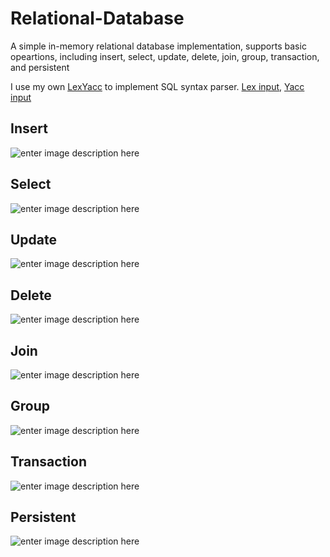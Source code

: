 

# Relational-Database

A simple in-memory relational database implementation, supports basic opeartions, including insert, select, update, delete, join, group, transaction, and persistent


I use my own [LexYacc](https://github.com/r96922081/LexYacc) to implement SQL syntax parser.  [Lex input](https://github.com/r96922081/Relational-Database/blob/main/LexYaccInput/sql.l), [Yacc input](https://github.com/r96922081/Relational-Database/blob/main/LexYaccInput/sql_statements.y)

## Insert
![enter image description here](https://r96922081.github.io/Relation-Database/insert.png)

## Select
![enter image description here](https://r96922081.github.io/Relation-Database/select.png)

## Update
![enter image description here](https://r96922081.github.io/Relation-Database/update.png)

## Delete
![enter image description here](https://r96922081.github.io/Relation-Database/delete.png)

## Join
![enter image description here](https://r96922081.github.io/Relation-Database/join.png)

## Group
![enter image description here](https://r96922081.github.io/Relation-Database/group.png)

## Transaction
![enter image description here](https://r96922081.github.io/Relation-Database/transaction.png)

## Persistent
![enter image description here](https://r96922081.github.io/Relation-Database/persistent.png)
